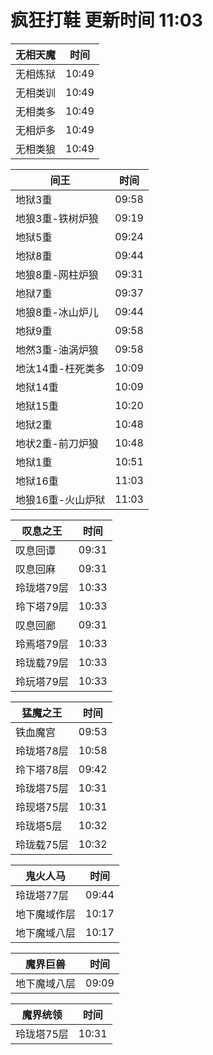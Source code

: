 # 疯狂打鞋 更新时间 11:03

| 无相天魔   | 时间    |
|--------|-------|
| 无相炼狱 | 10:49 |
| 无相类训 | 10:49 |
| 无相类多 | 10:49 |
| 无相炉多 | 10:49 |
| 无相类狼 | 10:49 |

| 间王   | 时间    |
|--------|-------|
| 地狱3重 | 09:58 |
| 地狼3重-铁树炉狼 | 09:19 |
| 地狱5重 | 09:24 |
| 地狱8重 | 09:44 |
| 地狼8重-网柱炉狼 | 09:31 |
| 地狱7重 | 09:37 |
| 地狼8重-冰山炉儿 | 09:44 |
| 地狱9重 | 09:58 |
| 地然3重-油涡炉狼 | 09:58 |
| 地汰14重-枉死类多 | 10:09 |
| 地狱14重 | 10:09 |
| 地狱15重 | 10:20 |
| 地狱2重 | 10:48 |
| 地状2重-前刀炉狼 | 10:48 |
| 地狱1重 | 10:51 |
| 地狱16重 | 11:03 |
| 地狼16重-火山炉狱 | 11:03 |

| 叹息之王   | 时间    |
|--------|-------|
| 叹息回谭 | 09:31 |
| 叹息回麻 | 09:31 |
| 玲珑塔79层 | 10:33 |
| 玲下塔79层 | 10:33 |
| 叹息回廊 | 09:31 |
| 玲焉塔79层 | 10:33 |
| 玲珑载79层 | 10:33 |
| 玲玩塔79层 | 10:33 |

| 猛魔之王   | 时间    |
|--------|-------|
| 铁血魔宫 | 09:53 |
| 玲珑塔78层 | 10:58 |
| 玲下塔78层 | 09:42 |
| 玲珑塔75层 | 10:31 |
| 玲现塔75层 | 10:31 |
| 玲珑塔5层 | 10:32 |
| 玲珑载75层 | 10:32 |

| 鬼火人马   | 时间    |
|--------|-------|
| 玲珑塔77层 | 09:44 |
| 地下魔域作层 | 10:17 |
| 地下魔域八层 | 10:17 |

| 魔界巨兽   | 时间    |
|--------|-------|
| 地下魔域八层 | 09:09 |

| 魔界统领   | 时间    |
|--------|-------|
| 玲珑塔75层 | 10:31 |